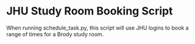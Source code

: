 # JHU Study Room Booking Script
When running schedule_task.py, this script will use JHU logins to book a range of times for a Brody study room.
